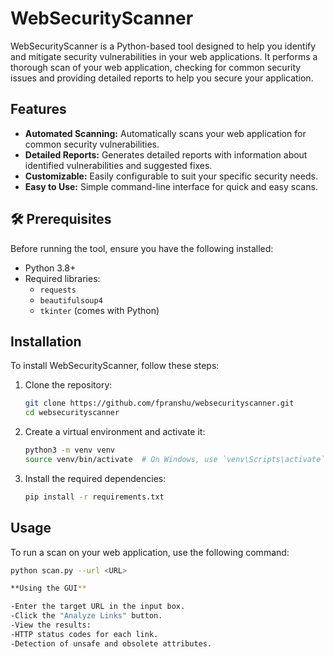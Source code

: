 # WebSecurityScanner

WebSecurityScanner is a Python-based tool designed to help you identify and mitigate security vulnerabilities in your web applications. It performs a thorough scan of your web application, checking for common security issues and providing detailed reports to help you secure your application.

## Features

- **Automated Scanning:** Automatically scans your web application for common security vulnerabilities.
- **Detailed Reports:** Generates detailed reports with information about identified vulnerabilities and suggested fixes.
- **Customizable:** Easily configurable to suit your specific security needs.
- **Easy to Use:** Simple command-line interface for quick and easy scans.

## 🛠 Prerequisites

Before running the tool, ensure you have the following installed:

- Python 3.8+  
- Required libraries:
  - `requests`
  - `beautifulsoup4`
  - `tkinter` (comes with Python)

## Installation

To install WebSecurityScanner, follow these steps:

1. Clone the repository:
    ```bash
    git clone https://github.com/fpranshu/websecurityscanner.git
    cd websecurityscanner
    ```

2. Create a virtual environment and activate it:
    ```bash
    python3 -m venv venv
    source venv/bin/activate  # On Windows, use `venv\Scripts\activate`
    ```

3. Install the required dependencies:
    ```bash
    pip install -r requirements.txt
    ```

## Usage

To run a scan on your web application, use the following command:

```bash
python scan.py --url <URL>

**Using the GUI**

-Enter the target URL in the input box.
-Click the "Analyze Links" button.
-View the results:
-HTTP status codes for each link.
-Detection of unsafe and obsolete attributes.
